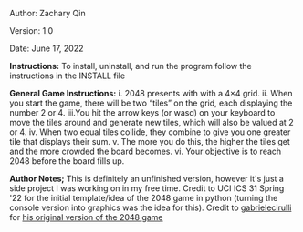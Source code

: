Author: Zachary Qin

Version: 1.0

Date: June 17, 2022

**Instructions:**
    To install, uninstall, and run the program follow the instructions in the INSTALL file

**General Game Instructions:**
    i.  2048 presents with with a 4×4 grid. 
    ii. When you start the game, there will be two “tiles” on the grid, each displaying the number 2 or 4. 
    iii.You hit the arrow keys (or wasd) on your keyboard to move the tiles around and generate new tiles, which will also be valued at 2 or 4. 
    iv. When two equal tiles collide, they combine to give you one greater tile that displays their sum. 
    v.  The more you do this, the higher the tiles get and the more crowded the board becomes. 
    vi. Your objective is to reach 2048 before the board fills up.

**Author Notes;**
    This is definitely an unfinished version, however it's just a side project I was working on in my free time. 
    Credit to UCI ICS 31 Spring '22 for the initial template/idea of the 2048 game in python (turning the console version into graphics was the idea for this). 
    Credit to <a href="https://github.com/gabrielecirulli">gabrielecirulli</a> for <a href="https://github.com/gabrielecirulli/2048">his original version of the 2048 game</a>
